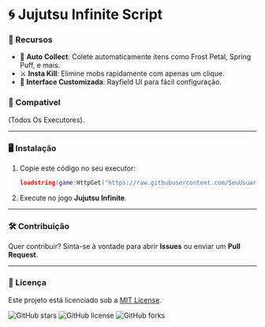# 🌀 Jujutsu Infinite Script

### 🌟 Recursos
- 🌸 **Auto Collect**: Colete automaticamente itens como Frost Petal, Spring Puff, e mais.
- ⚔️ **Insta Kill**: Elimine mobs rapidamente com apenas um clique.
- 🔄 **Interface Customizada**: Rayfield UI para fácil configuração.

### 📜 Compativel
(Todos Os Executores).

---

### 🖥️ Instalação
1. Copie este código no seu executor:
    ```lua
    loadstring(game:HttpGet("https://raw.githubusercontent.com/SeuUsuario/SeuRepositorio/main/scripts/main_script.lua"))()
    ```
2. Execute no jogo **Jujutsu Infinite**.

---

### 🛠️ Contribuição
Quer contribuir? Sinta-se à vontade para abrir **Issues** ou enviar um **Pull Request**.

---

### 📄 Licença
Este projeto está licenciado sob a [MIT License](LICENSE).


![GitHub stars](https://img.shields.io/github/stars/SeuUsuario/SeuRepositorio?style=social)
![GitHub license](https://img.shields.io/github/license/SeuUsuario/SeuRepositorio)
![GitHub forks](https://img.shields.io/github/forks/SeuUsuario/SeuRepositorio?style=social)
